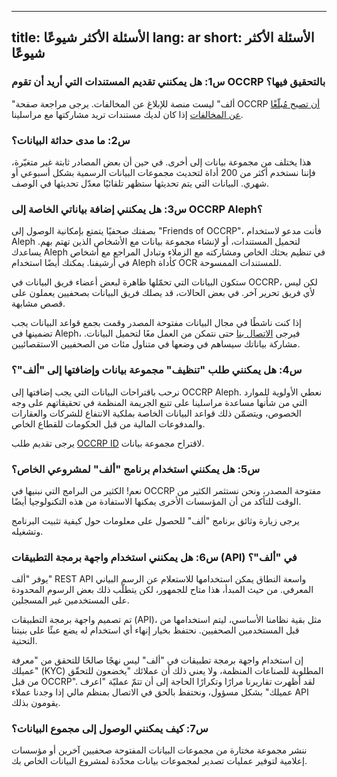<!--
SPDX-FileCopyrightText: 2014 2014 Emma Prest, <emma@occrp.org> et al.

SPDX-License-Identifier: MIT
-->

---
title: الأسئلة الأكثر شيوعًا
lang: ar
short: الأسئلة الأكثر شيوعًا
---

### س1: هل يمكنني تقديم المستندات التي أريد أن تقوم OCCRP بالتحقيق فيها؟

"ألف" ليست منصة للإبلاغ عن المخالفات. يرجى مراجعة صفحة OCCRP [أن تصبح مُبلّغًا عن المخالفات](https://www.occrp.org/en/become-a-whistleblower/) إذا كان لديك مستندات تريد مشاركتها مع مراسلينا.

### س2: ما مدى حداثة البيانات؟

هذا يختلف من مجموعة بيانات إلى أخرى. في حين أن بعض المصادر ثابتة غير متغيّرة، فإننا نستخدم أكثر من 200 أداة لتحديث مجموعات البيانات الرسمية بشكل أسبوعي أو شهري. البيانات التي يتم تحديثها ستظهر تلقائيًا معدّل تحديثها في الوصف. 

### س3: هل يمكنني إضافة بياناتي الخاصة إلى OCCRP Aleph؟

بصفتك صحفيًا يتمتع بإمكانية الوصول إلى "Friends of OCCRP"، فأنت مدعو لاستخدام Aleph لتحميل المستندات، أو لإنشاء مجموعة بيانات مع الأشخاص الذين تهتم بهم. يساعدك Aleph في تنظيم بحثك الخاص ومشاركته مع الزملاء وتبادل المراجع مع أشخاص في أرشيفنا. يمكنك أيضًا استخدام Aleph كأداة OCR للمستندات الممسوحة.

ستكون البيانات التي تحمّلها ظاهرة لبعض أعضاء فريق البيانات في OCCRP، لكن ليس لأي فريق تحرير آخر. في بعض الحالات، قد يصلك فريق البيانات بصحفيين يعملون على قصص مشابهة.

إذا كنت ناشطًا في مجال البيانات مفتوحة المصدر وقمت بجمع قواعد البيانات يجب تضمينها في Aleph، فيرجى [الاتصال بنا](mailto:data@occrp.org) حتى نتمكن من العمل معًا لتحميل البيانات. مشاركة بياناتك سيساهم في وضعها في متناول مئات من الصحفيين الاستقصائيين.

### س4: هل يمكنني طلب "تنظيف" مجموعة بيانات وإضافتها إلى "ألف"؟

نرحب باقتراحات البيانات التي يجب إضافتها إلى OCCRP Aleph. نعطي الأولوية للموارد التي من شأنها مساعدة مراسلينا على تتبع الجريمة المنظمة في تحقيقاتهم على وجه الخصوص، ويتضمّن ذلك قواعد البيانات الخاصة بملكية الانتفاع للشركات والعقارات والمدفوعات المالية من قبل الحكومات للقطاع الخاص.

يرجى تقديم طلب [OCCRP ID](https://id.occrp.org) لاقتراح مجموعة بيانات.

### س5: هل يمكنني استخدام برنامج "ألف" لمشروعي الخاص؟

نعم! الكثير من البرامج التي نبنيها في OCCRP مفتوحة المصدر، ونحن نستثمر الكثير من الوقت للتأكد من أن المؤسسات الأخرى يمكنها الاستفادة من هذه التكنولوجيا أيضًا.

يرجى زيارة وثائق برنامج "ألف"
 للحصول على معلومات حول كيفية تثبيت البرنامج وتشغيله.

### س6: هل يمكنني استخدام واجهة برمجة التطبيقات (API) في "ألف"؟

يوفر "ألف" REST API واسعة النطاق يمكن استخدامها للاستعلام عن الرسم البياني المعرفي. من حيث المبدأ، هذا متاح للجمهور، لكن يتطلّب ذلك بعض الرسوم المحدودة على المستخدمين غير المسجلين.

تم تصميم واجهة برمجة التطبيقات (API)، مثل بقية نظامنا الأساسي، ليتم استخدامها من قبل المستخدمين الصحفيين. نحتفظ بخيار إنهاء أي استخدام له يضع عبئًا على بنيتنا التحتية.

إن استخدام واجهة برمجة تطبيقات في "ألف" ليس نهجًا صالحًا للتحقق من "معرفة عميلك" (KYC) المطلوبة للصناعات المنظمة، ولا يعني ذلك أن عملائك "يخضعون للتحقّق من قبل OCCRP". لقد أظهرت تقاريرنا مرارًا وتكرارًا الحاجة إلى أن تتمّ عمليّة "اعرف عميلك" بشكل مسؤول، ونحتفظ بالحق في الاتصال بمنظم مالي إذا وجدنا عملاء API يقومون بذلك.

### س7: كيف يمكنني الوصول إلى مجموع البيانات؟

ننشر مجموعة مختارة من مجموعات البيانات المفتوحة
  صحفيين آخرين أو مؤسسات إعلامية لتوفير عمليات تصدير لمجموعات بيانات محدّدة لمشروع البيانات الخاص بك.
